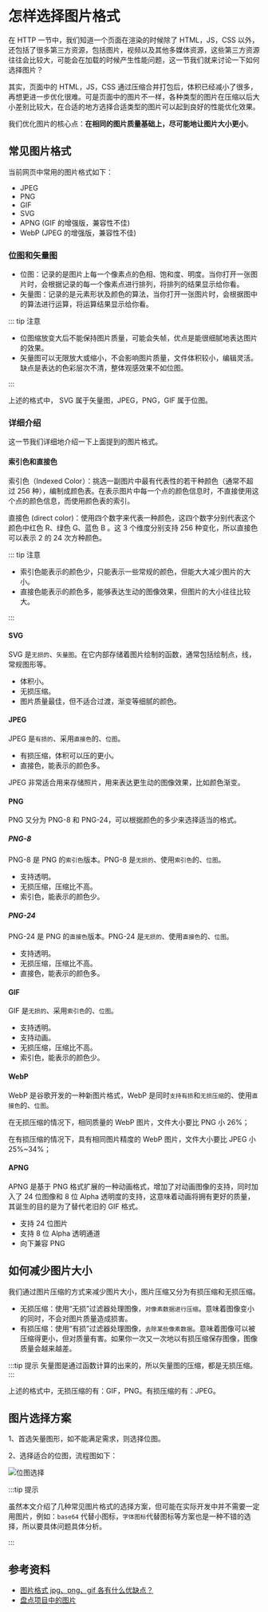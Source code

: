 # 怎样选择图片格式

在 HTTP 一节中，我们知道一个页面在渲染的时候除了 HTML，JS，CSS 以外，还包括了很多第三方资源，包括图片，视频以及其他多媒体资源，这些第三方资源往往会比较大，可能会在加载的时候产生性能问题，这一节我们就来讨论一下如何选择图片？

其实，页面中的 HTML，JS，CSS 通过压缩合并打包后，体积已经减小了很多，再想更进一步优化很难。可是页面中的图片不一样，各种类型的图片在压缩以后大小差别比较大，在合适的地方选择合适类型的图片可以起到良好的性能优化效果。

我们优化图片的核心点：**在相同的图片质量基础上，尽可能地让图片大小更小**。

## 常见图片格式

当前网页中常用的图片格式如下：

- JPEG
- PNG
- GIF
- SVG
- APNG (GIF 的增强版，兼容性不佳)
- WebP (JPEG 的增强版，兼容性不佳)

### 位图和矢量图

- 位图：记录的是图片上每一个像素点的色相、饱和度、明度。当你打开一张图片时，会根据记录的每一个像素点进行排列，将排列的结果显示给你看。
- 矢量图：记录的是元素形状及颜色的算法，当你打开一张图片时，会根据图中的算法进行运算，将运算结果显示给你看。

::: tip 注意

- 位图缩放变大后不能保持图片质量，可能会失帧，优点是能很细腻地表达图片的效果。
- 矢量图可以无限放大或缩小，不会影响图片质量，文件体积较小，编辑灵活。缺点是表达的色彩层次不清，整体观感效果不如位图。

:::

上述的格式中， SVG 属于矢量图，JPEG，PNG，GIF 属于位图。

### 详细介绍

这一节我们详细地介绍一下上面提到的图片格式。

#### 索引色和直接色

索引色（Indexed Color）：挑选一副图片中最有代表性的若干种颜色（通常不超过 256 种），编制成颜色表。在表示图片中每一个点的颜色信息时，不直接使用这个点的颜色信息，而使用颜色表的索引。

直接色 (direct color)：使用四个数字来代表一种颜色，这四个数字分别代表这个颜色中红色 R、绿色 G、蓝色 B 。这 3 个维度分别支持 256 种变化，所以直接色可以表示 2 的 24 次方种颜色。

::: tip 注意

- 索引色能表示的颜色少，只能表示一些常规的颜色，但能大大减少图片的大小。
- 直接色能表示的颜色多，能够表达生动的图像效果，但图片的大小往往比较大。

:::

#### SVG

SVG 是`无损的`、`矢量图`。在它内部存储着图片绘制的函数，通常包括绘制点，线，常规图形等。

- 体积小。
- 无损压缩。
- 图片质量最佳，但不适合过渡，渐变等细腻的颜色。

#### JPEG

JPEG 是`有损的`、采用`直接色`的、`位图`。

- 有损压缩，体积可以压的更小。
- 直接色，能表示的颜色多。

JPEG 非常适合用来存储照片，用来表达更生动的图像效果，比如颜色渐变。

#### PNG

PNG 又分为 PNG-8 和 PNG-24，可以根据颜色的多少来选择适当的格式。

##### PNG-8

PNG-8 是 PNG 的`索引色`版本。PNG-8 是`无损的`、使用`索引色`的、`位图`。

- 支持透明。
- 无损压缩，压缩比不高。
- 索引色，能表示的颜色少。

##### PNG-24

PNG-24 是 PNG 的`直接色`版本。PNG-24 是`无损的`、使用`直接色`的、`位图`。

- 支持透明。
- 无损压缩，压缩比不高。
- 直接色，能表示的颜色多。

#### GIF

GIF 是`无损的`、采用`索引色`的、`位图`。

- 支持透明。
- 支持动画。
- 无损压缩，压缩比不高。
- 索引色，能表示的颜色少。

#### WebP

WebP 是谷歌开发的一种新图片格式，WebP 是同时`支持有损`和`无损压缩`的、使用`直接色`的、`位图`。

在无损压缩的情况下，相同质量的 WebP 图片，文件大小要比 PNG 小 26%；

在有损压缩的情况下，具有相同图片精度的 WebP 图片，文件大小要比 JPEG 小 25%~34%；

#### APNG

APNG 是基于 PNG 格式扩展的一种动画格式，增加了对动画图像的支持，同时加入了 24 位图像和 8 位 Alpha 透明度的支持，这意味着动画将拥有更好的质量，其诞生的目的是为了替代老旧的 GIF 格式。

- 支持 24 位图片
- 支持 8 位 Alpha 透明通道
- 向下兼容 PNG

## 如何减少图片大小

我们通过图片压缩的方式来减少图片大小，图片压缩又分为有损压缩和无损压缩。

- 无损压缩：使用“无损”过滤器处理图像，`对像素数据进行压缩`。意味着图像变小的同时，不会对图片质量造成损害。
- 有损压缩：使用“有损”过滤器处理图像，`去除某些像素数据`。意味着图像可以被压缩得更小，但对质量有害。如果你一次又一次地以有损压缩保存图像，图像质量会越来越差。

:::tip 提示
矢量图是通过函数计算的出来的，所以矢量图的压缩，都是无损压缩。
:::

上述的格式中，无损压缩的有：GIF，PNG。有损压缩的有：JPEG。

## 图片选择方案

1、首选矢量图形，如不能满足需求，则选择位图。

2、选择适合的位图，流程图如下：

![位图选择](project-image.png)

:::tip 提示

虽然本文介绍了几种常见图片格式的选择方案，但可能在实际开发中并不需要一定用图片，例如：`base64` 代替小图标，`字体图标`代替图标等方案也是一种不错的选择，所以要具体问题具体分析。

:::

## 参考资料

- [图片格式 jpg、png、gif 各有什么优缺点？](https://www.zhihu.com/question/20028452/answer/142593276)
- [盘点项目中的图片](https://juejin.im/post/5bfac3bd51882566936071e1)

